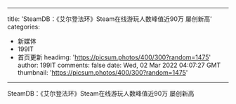 
---
title: 'SteamDB：《艾尔登法环》Steam在线游玩人数峰值近90万 屡创新高'
categories: 
 - 新媒体
 - 199IT
 - 首页更新
headimg: 'https://picsum.photos/400/300?random=1475'
author: 199IT
comments: false
date: Wed, 02 Mar 2022 04:07:27 GMT
thumbnail: 'https://picsum.photos/400/300?random=1475'
---

<div>   
SteamDB：《艾尔登法环》Steam在线游玩人数峰值近90万 屡创新高  
</div>
            